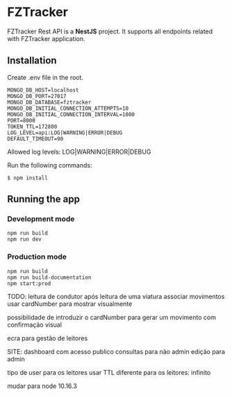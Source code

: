# FZTracker
FZTracker Rest API is a **NestJS** project. It supports all endpoints related with FZTracker application.


## Installation
Create .env file in the root.
```
MONGO_DB_HOST=localhost
MONGO_DB_PORT=27017
MONGO_DB_DATABASE=fztracker
MONGO_DB_INITIAL_CONNECTION_ATTEMPTS=10
MONGO_DB_INITIAL_CONNECTION_INTERVAL=1000
PORT=8000
TOKEN_TTL=172800
LOG_LEVEL=api:LOG|WARNING|ERROR|DEBUG
DEFAULT_TIMEOUT=90
```
Allowed log levels: LOG|WARNING|ERROR|DEBUG


Run the following commands:
```
$ npm install
```

## Running the app
### Development mode
```
npm run build
npm run dev
```

### Production mode
```
npm run build
npm run build-documentation
npm start:prod
```


TODO:
leitura de condutor após leitura de uma viatura
associar movimentos
usar cardNumber para mostrar visualmente

possibilidade de introduzir o cardNumber para gerar um movimento com confirmação visual

ecra para gestão de leitores

SITE:
dashboard com acesso publico
consultas para não admin
edição para admin

tipo de user para os leitores
usar TTL diferente para os leitores: infinito

mudar para node 10.16.3

```javascript

```
